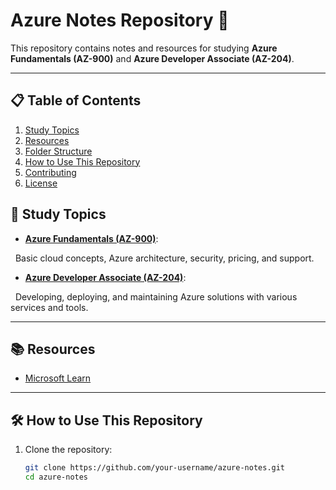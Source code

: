 # Azure Notes Repository 📘

This repository contains notes and resources for studying **Azure Fundamentals (AZ-900)** and **Azure Developer Associate (AZ-204)**. 

---

## 📋 Table of Contents
1. [Study Topics](#study-topics)
2. [Resources](#resources)
3. [Folder Structure](#folder-structure)
4. [How to Use This Repository](#how-to-use-this-repository)
5. [Contributing](#contributing)
6. [License](#license)

## 📝 Study Topics

  

- **[Azure Fundamentals (AZ-900)](azure-fundamentals/index.md)**:  

  Basic cloud concepts, Azure architecture, security, pricing, and support.

  

- **[Azure Developer Associate (AZ-204)](azure-developer-associate/index.md)**:  

  Developing, deploying, and maintaining Azure solutions with various services and tools.

  

---
## 📚 Resources
- [Microsoft Learn](https://learn.microsoft.com/)

---

## 🛠️ How to Use This Repository

1. Clone the repository:
   ```bash
   git clone https://github.com/your-username/azure-notes.git
   cd azure-notes

